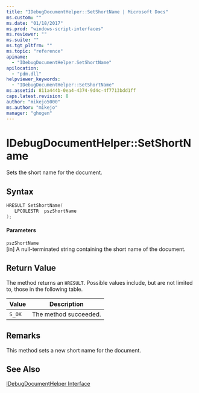 ```yaml
---
title: "IDebugDocumentHelper::SetShortName | Microsoft Docs"
ms.custom: ""
ms.date: "01/18/2017"
ms.prod: "windows-script-interfaces"
ms.reviewer: ""
ms.suite: ""
ms.tgt_pltfrm: ""
ms.topic: "reference"
apiname: 
  - "IDebugDocumentHelper.SetShortName"
apilocation: 
  - "pdm.dll"
helpviewer_keywords: 
  - "IDebugDocumentHelper::SetShortName"
ms.assetid: 811a444b-0ea4-4374-9d4c-4f7713bdd1ff
caps.latest.revision: 8
author: "mikejo5000"
ms.author: "mikejo"
manager: "ghogen"
---
```

# IDebugDocumentHelper::SetShortName
Sets the short name for the document.  
  
## Syntax  
  
```cpp
HRESULT SetShortName(  
   LPCOLESTR  pszShortName  
);  
```  
  
#### Parameters  
 `pszShortName`  
 [in] A null-terminated string containing the short name of the document.  
  
## Return Value  
 The method returns an `HRESULT`. Possible values include, but are not limited to, those in the following table.  
  
|Value|Description|  
|-----------|-----------------|  
|`S_OK`|The method succeeded.|  
  
## Remarks  
 This method sets a new short name for the document.  
  
## See Also  
 [IDebugDocumentHelper Interface](../../winscript/reference/idebugdocumenthelper-interface.md)